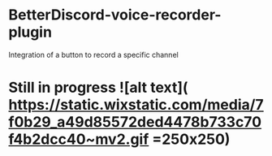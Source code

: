 # BetterDiscord-voice-recorder-plugin
Integration of a button to record a specific channel

# Still in progress ![alt text]( https://static.wixstatic.com/media/7f0b29_a49d85572ded4478b733c70f4b2dcc40~mv2.gif =250x250)
